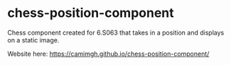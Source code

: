 # chess-position-component
Chess component created for 6.S063 that takes in a position and displays on a static image.

Website here: https://camimgh.github.io/chess-position-component/ 
